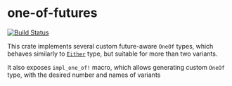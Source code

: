 # one-of-futures
[![Build Status](https://travis-ci.org/glebpom/one-of-futures.svg?branch=master)](https://travis-ci.org/glebpom/one-of-futures)

This crate implements several custom future-aware `OneOf` types, which behaves
similarly to [`Either`](https://docs.rs/futures/0.3.1/futures/future/enum.Either.html) type,
but suitable for more than two variants.

It also exposes `impl_one_of!` macro, which allows generating custom `OneOf` type,
with the desired number and names of variants

